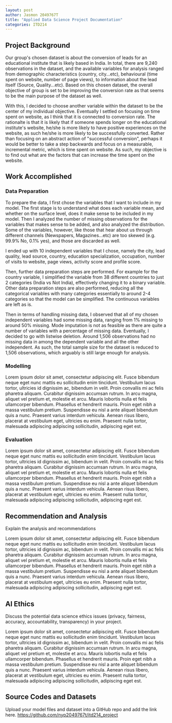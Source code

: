 ```yaml
---
layout: post
author: Jasmon 2049767T
title: "Applied Data Science Project Documentation"
categories: ITD214
---
```

## Project Background
Our group's chosen dataset is about the conversion of leads for an educational institute that is likely based in India. In total, there are 9,240 observations in the dataset, and the available variables for analysis ranged from demographic characteristics (country, city...etc), behavioural (time spent on website, number of page views), to information about the lead itself (Source, Quality...etc). Based on this chosen dataset, the overall objective of group is set to be improving the conversion rate as that seems to be the main purpose of the dataset as well. 

With this, I decided to choose another variable within the dataset to be the center of my individual objective. Eventually I settled on focusing on time spent on website, as I think that it is connected to conversion rate. The rationalte is that it is likely that if someone spends longer on the educational institute's website, he/she is more likely to have positive experiences on the website, as such he/she is more likely to be successfully converted. Rather than focusing on an abstract action of "successful conversion", perhaps it would be better to take a step backwards and focus on a measurable, incremental metric, which is time spent on website. As such, my objective is to find out what are the factors that can increase the time spent on the website.

## Work Accomplished


### Data Preparation
To prepare the data, I first chose the variables that I want to include in my model. The first stage is to understand what does each variable mean, and whether on the surface level, does it make sense to be included in my model. Then I analyzed the number of missing observations for the variables that makes sense to be added, and also analyzed the distribution. Some of the variables, however, like those that hear about us through different channels (Newspapers, Magazines...etc) are too skewed (e.g. 99.9% No, 0.1% yes), and those are discarded as well.

I ended up with 10 independent variables that I chose, namely the city, lead quality, lead source, country, education specialization, occupation, number of visits to website, page views, activity score and profile score. 

Then, further data preparation steps are performed. For example for the country variable, I simplified the variable from 38 different countries to just 2 categories (India vs Not India), effectively changing it to a binary variable. Other data preparation steps are also performed, reducing all the categorical variables with many categories essentially to around 2-4 categories so that the model can be simplified. The continuous variables are left as is. 

Then in terms of handling missing data, I observed that all of my chosen independent variables had some missing data, ranging from 1% missing to around 50% missing. Mode imputation is not as feasible as there are quite a number of variables with a percentage of missing data. Eventually, I decided to go with listwise deletion. Around 1,506 observations had no missing data in among the dependent variable and all the other independent. As such, the total sample size for the dataset is reduced to 1,506 observations, which arguably is still large enough for analysis.

### Modelling
Lorem ipsum dolor sit amet, consectetur adipiscing elit. Fusce bibendum neque eget nunc mattis eu sollicitudin enim tincidunt. Vestibulum lacus tortor, ultricies id dignissim ac, bibendum in velit. Proin convallis mi ac felis pharetra aliquam. Curabitur dignissim accumsan rutrum. In arcu magna, aliquet vel pretium et, molestie et arcu. Mauris lobortis nulla et felis ullamcorper bibendum. Phasellus et hendrerit mauris. Proin eget nibh a massa vestibulum pretium. Suspendisse eu nisl a ante aliquet bibendum quis a nunc. Praesent varius interdum vehicula. Aenean risus libero, placerat at vestibulum eget, ultricies eu enim. Praesent nulla tortor, malesuada adipiscing adipiscing sollicitudin, adipiscing eget est.

### Evaluation
Lorem ipsum dolor sit amet, consectetur adipiscing elit. Fusce bibendum neque eget nunc mattis eu sollicitudin enim tincidunt. Vestibulum lacus tortor, ultricies id dignissim ac, bibendum in velit. Proin convallis mi ac felis pharetra aliquam. Curabitur dignissim accumsan rutrum. In arcu magna, aliquet vel pretium et, molestie et arcu. Mauris lobortis nulla et felis ullamcorper bibendum. Phasellus et hendrerit mauris. Proin eget nibh a massa vestibulum pretium. Suspendisse eu nisl a ante aliquet bibendum quis a nunc. Praesent varius interdum vehicula. Aenean risus libero, placerat at vestibulum eget, ultricies eu enim. Praesent nulla tortor, malesuada adipiscing adipiscing sollicitudin, adipiscing eget est.

## Recommendation and Analysis
Explain the analysis and recommendations

Lorem ipsum dolor sit amet, consectetur adipiscing elit. Fusce bibendum neque eget nunc mattis eu sollicitudin enim tincidunt. Vestibulum lacus tortor, ultricies id dignissim ac, bibendum in velit. Proin convallis mi ac felis pharetra aliquam. Curabitur dignissim accumsan rutrum. In arcu magna, aliquet vel pretium et, molestie et arcu. Mauris lobortis nulla et felis ullamcorper bibendum. Phasellus et hendrerit mauris. Proin eget nibh a massa vestibulum pretium. Suspendisse eu nisl a ante aliquet bibendum quis a nunc. Praesent varius interdum vehicula. Aenean risus libero, placerat at vestibulum eget, ultricies eu enim. Praesent nulla tortor, malesuada adipiscing adipiscing sollicitudin, adipiscing eget est.

## AI Ethics
Discuss the potential data science ethics issues (privacy, fairness, accuracy, accountability, transparency) in your project. 

Lorem ipsum dolor sit amet, consectetur adipiscing elit. Fusce bibendum neque eget nunc mattis eu sollicitudin enim tincidunt. Vestibulum lacus tortor, ultricies id dignissim ac, bibendum in velit. Proin convallis mi ac felis pharetra aliquam. Curabitur dignissim accumsan rutrum. In arcu magna, aliquet vel pretium et, molestie et arcu. Mauris lobortis nulla et felis ullamcorper bibendum. Phasellus et hendrerit mauris. Proin eget nibh a massa vestibulum pretium. Suspendisse eu nisl a ante aliquet bibendum quis a nunc. Praesent varius interdum vehicula. Aenean risus libero, placerat at vestibulum eget, ultricies eu enim. Praesent nulla tortor, malesuada adipiscing adipiscing sollicitudin, adipiscing eget est.

## Source Codes and Datasets
Upload your model files and dataset into a GitHub repo and add the link here. 
https://github.com/nyp2049767t/itd214_project
